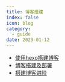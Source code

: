 ```yaml
---
title: 博客搭建 
index: false
icon: blog
category:
  - guide
date: 2023-01-12
---
```



- [使用hexo搭建博客](使用hexo搭建博客.md)
- [博客搭建及部署](博客搭建及部署.md)
- [搭建博客进阶](搭建博客进阶.md)
